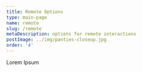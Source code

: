 ```yaml
---
title: Remote Options
type: main-page
name: remote
slug: /remote
metaDescription: options for remote interactions
postImage: ../img/panties-closeup.jpg
order: '4'
---
```

Lorem Ipsum
